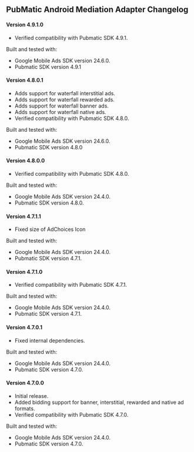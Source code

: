 ## PubMatic Android Mediation Adapter Changelog

#### Version 4.9.1.0
- Verified compatibility with Pubmatic SDK 4.9.1.

Built and tested with:
- Google Mobile Ads SDK version 24.6.0.
- Pubmatic SDK version 4.9.1

#### Version 4.8.0.1
- Adds support for waterfall interstitial ads.
- Adds support for waterfall rewarded ads.
- Adds support for waterfall banner ads.
- Adds support for waterfall native ads.
- Verified compatibility with Pubmatic SDK 4.8.0.

Built and tested with:
- Google Mobile Ads SDK version 24.6.0.
- Pubmatic SDK version 4.8.0

#### Version 4.8.0.0
- Verified compatibility with Pubmatic SDK 4.8.0.

Built and tested with:
- Google Mobile Ads SDK version 24.4.0.
- Pubmatic SDK version 4.8.0.

#### Version 4.7.1.1
- Fixed size of AdChoices Icon

Built and tested with:
- Google Mobile Ads SDK version 24.4.0.
- Pubmatic SDK version 4.7.1.

#### Version 4.7.1.0
- Verified compatibility with Pubmatic SDK 4.7.1.

Built and tested with:
- Google Mobile Ads SDK version 24.4.0.
- Pubmatic SDK version 4.7.1.

#### Version 4.7.0.1
- Fixed internal dependencies.

Built and tested with:
- Google Mobile Ads SDK version 24.4.0.
- Pubmatic SDK version 4.7.0.

#### Version 4.7.0.0
- Initial release.
- Added bidding support for banner, interstitial, rewarded and native ad formats.
- Verified compatibility with Pubmatic SDK 4.7.0.

Built and tested with:
- Google Mobile Ads SDK version 24.4.0.
- Pubmatic SDK version 4.7.0.